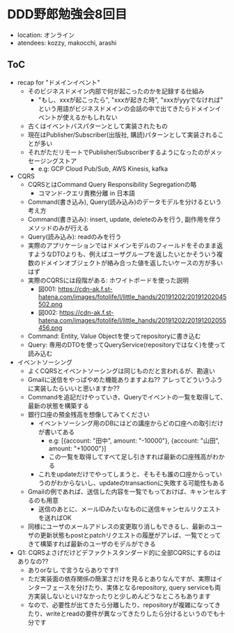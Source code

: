 # DDD野郎勉強会8回目

- location: オンライン
- atendees: kozzy, makocchi, arashi

## ToC

- recap for "ドメインイベント"
  - そのビジネスドメイン内部で何が起こったのかを記録する仕組み
    - "もし、xxxが起こったら", "xxxが起きた時", "xxxがyyyでなければ" という用語がビジネスドメインの会話の中で出てきたらドメインイベントが使えるかもしれない
  - 古くはイベントバスパターンとして実装されたもの
  - 現在はPublisher/Subscriber(出版社, 購読)パターンとして実装されることが多い
  - それがただリモートでPublisher/Subscriberするようになったのがメッセージングストア
    - e.g: GCP Cloud Pub/Sub, AWS Kinesis, kafka
- CQRS
  - CQRSとはCommand Query Responsibility Segregationの略
    - コマンド-クエリ責務分離 in 日本語
  - Command(書き込み), Query(読み込み)のデータモデルを分けるという考え方
  - Command(書き込み): insert, update, deleteのみを行う, 副作用を伴うメソッドのみが行える
  - Query(読み込み): readのみを行う
  - 実際のアプリケーションではドメインモデルのフィールドをそのまま返すようなDTOよりも、例えばユーザグループを返したいとかそういう複数のドメインオブジェクトが絡み合った値を返したいケースの方が多いはず
  - 実際のCQRSには段階がある: ホワイトボードを使った説明
    - 図001: https://cdn-ak.f.st-hatena.com/images/fotolife/l/little_hands/20191202/20191202045502.png
    - 図002: https://cdn-ak.f.st-hatena.com/images/fotolife/l/little_hands/20191202/20191202055456.png
  - Command: Entity, Value Objectを使ってrepositoryに書き込む
  - Query: 専用のDTOを使ってQueryService(repositoryではなく)を使って読み込む
- イベントソーシング
  - よくCQRSとイベントソーシングは同じものだと言われるが、勘違い
  - Gmailに送信をやっぱやめた機能ありますよね?? アレってどういうふうに実装したらいいと思いますか??
  - Commandを追記だけやっていき、Queryでイベントの一覧を取得して、最新の状態を構築する
  - 銀行口座の預金残高を想像してみてください
    - イベントソーシング用のDBにはどの講座からどの口座への取引だけが書いてある
      - e.g: [{account: "田中", amount: "-10000"}, {account: "山田", amount: "+10000"}]
      - この一覧を取得してすべて足し引きすれば最新の口座残高がわかる
    - これをupdateだけでやってしまうと、そもそも誰の口座からっていうのがわからないし、updateのtransactionに失敗する可能性もある
  - Gmailの例であれば、送信した内容を一覧でもっておけば、キャンセルするのも用意
    - 送信のあとに、メールIDみたいなものに送信キャンセルリクエストを送ればOK
  - 同様にユーザのメールアドレスの変更取り消しもできるし、最新のユーザの更新状態もpostとpatchリクエストの履歴がアレば、一覧でとってきて構築すれば最新のユーザのモデルができる
- Q1: CQRSよさげだけどデファクトスタンダード的に全部CQRSにするのはありなの??
  - ありorなし で言うならありです!!
  - ただ実装面の依存関係の簡潔さだけを見るとありなんですが、実際はインターフェースを分けたり、実体となるrepository, query serviceも両方実装しないといけなかったりと少しめんどうなところもあります
  - なので、必要性が出てきたら分離したり、repositoryが複雑になってきたり、writeとreadの要件が異なってきたりしたら分けるというのでも十分です
